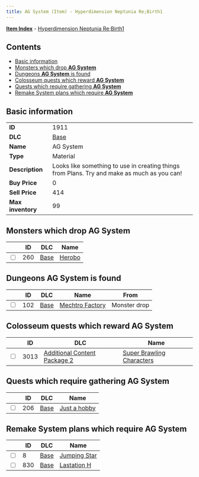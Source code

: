```yaml
---
title: AG System (Item) - Hyperdimension Neptunia Re;Birth1
---
```


[**Item Index**](/neptunia/rb1/item/index.html) - [Hyperdimension Neptunia Re;Birth1](/neptunia/rb1)

## Contents

- [Basic information](#basic-information)
- [Monsters which drop **AG System**](#monsters-which-drop-ag-system)
- [Dungeons **AG System** is found](#dungeons-ag-system-is-found)
- [Colosseum quests which reward **AG System**](#colosseum-quests-which-reward-ag-system)
- [Quests which require gathering **AG System**](#quests-which-require-gathering-ag-system)
- [Remake System plans which require **AG System**](#remake-system-plans-which-require-ag-system)

## Basic information

|   |   |
| -- | -- |
| **ID** | 1911 |
| **DLC** | [Base](/neptunia/rb1/dlc/1-base.html) |
| **Name** | AG System |
| **Type** | Material |
| **Description** | Looks like something to use in creating things from Plans. Try and make as much as you can! |
| **Buy Price** | 0 |
| **Sell Price** | 414 |
| **Max inventory** | 99 |


## Monsters which drop **AG System**

|    | ID | DLC | Name |
| -- | -- | --- | ---- |
| <input type="checkbox" id="rb1-monster-1-260" class="trackbox" /> | 260 | [Base](/neptunia/rb1/dlc/1-base.html) | [Herobo](/neptunia/rb1/monster/1-260-herobo.html) |


## Dungeons **AG System** is found

|    | ID | DLC | Name | From |
| -- | -- | --- | ---- | ---- |
| <input type="checkbox" id="rb1-dungeon-1-102" class="trackbox" /> | 102 | [Base](/neptunia/rb1/dlc/1-base.html) | [Mechtro Factory](/neptunia/rb1/dungeon/1-102-mechtro-factory.html) | Monster drop |


## Colosseum quests which reward **AG System**

|    | ID | DLC | Name |
| -- | -- | --- | ---- |
| <input type="checkbox" id="rb1-colosseum-11-3013" class="trackbox" /> | 3013 | [Additional Content Package 2](/neptunia/rb1/dlc/11-pack2.html) | [Super Brawling Characters](/neptunia/rb1/colosseum/11-3013-super-brawling-characters.html) |


## Quests which require gathering **AG System**

|    | ID | DLC | Name |
| -- | -- | --- | ---- |
| <input type="checkbox" id="rb1-quest-1-206" class="trackbox" /> | 206 | [Base](/neptunia/rb1/dlc/1-base.html) | [Just a hobby](/neptunia/rb1/quest/1-206-just-a-hobby.html) |


## Remake System plans which require **AG System**

|    | ID | DLC | Name |
| -- | -- | --- | ---- |
| <input type="checkbox" id="rb1-quest-1-8" class="trackbox" /> | 8 | [Base](/neptunia/rb1/dlc/1-base.html) | [Jumping Star](/neptunia/rb1/quest/1-8-jumping-star.html) |
| <input type="checkbox" id="rb1-quest-1-830" class="trackbox" /> | 830 | [Base](/neptunia/rb1/dlc/1-base.html) | [Lastation H](/neptunia/rb1/quest/1-830-lastation-h.html) |

